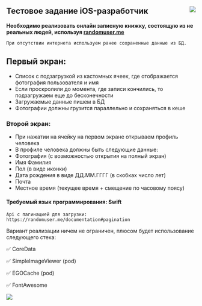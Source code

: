 <h2>Тестовое задание iOS-разработчик<img src="https://tinyurl.com/yckhw7cw" align="right"></h2>

<b>Необходимо реализовать онлайн записную книжку, состоящую из не реальных людей, используя <a href="https://randomuser.me">randomuser.me</a></b>

```
При отсутствии интернета используем ранее сохраненные данные из БД.
```

<h2> Первый экран:</h2>

* Список с подзагрузкой из кастомных ячеек, где отображается фотография пользователя и имя
* Если проскролили до момента, где записи кончились, то подзагружаем еще до бесконечности
* Загружаемые данные пишем в БД
* Фотографии должны грузится параллельно и сохраняться в кеше

### Второй экран:
* При нажатии на ячейку на первом экране открываем профиль человека
* В профиле человека должны быть следующие данные:
* Фотография (с возможностью открытия на полный экран)
* Имя Фамилия
* Пол (в виде иконки)
* Дата рождения в виде ДД.ММ.ГГГГ (в скобках число лет)
* Почта
* Местное время (текущее время + смещение по часовому поясу)

#### Требуемый язык программирования: Swift
```
Api с пагинацией для загрузки: https://randomuser.me/documentation#pagination 
```

Вариант реализации ничем не ограничен, плюсом будет использование следующего стека:

✅ CoreData

✅ SimpleImageViewer (pod)

✅ EGOCache (pod)

✅ FontAwesome

![](https://media.giphy.com/media/Ppq8c1rCq8iy0tcesx/giphy.gif)
